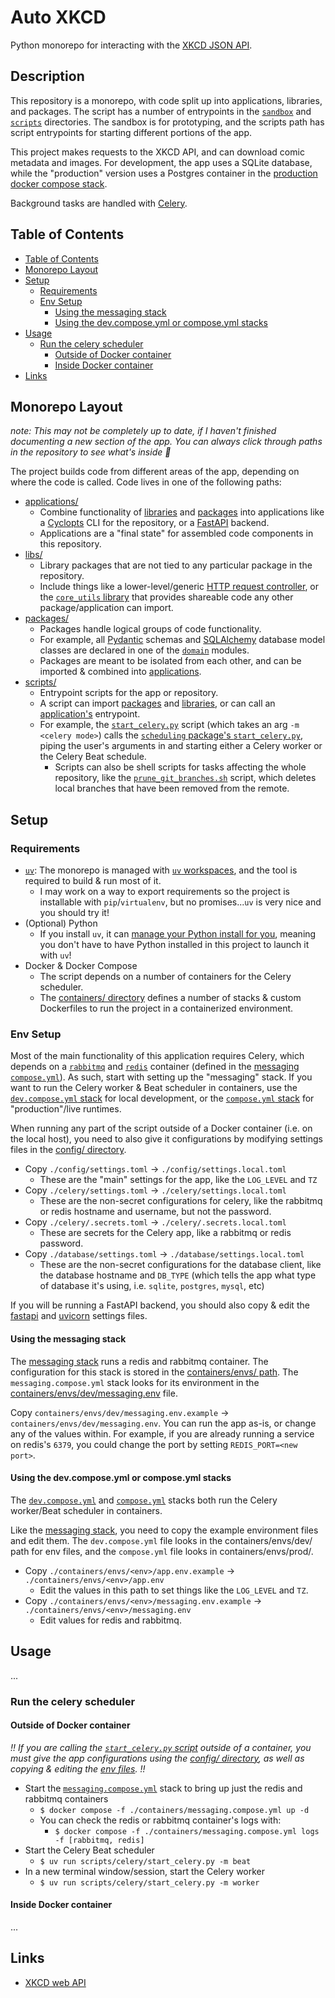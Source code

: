# Auto XKCD <!-- omit in toc -->

Python monorepo for interacting with the [XKCD JSON API](https://xkcd.com/json.html).

## Description <!-- omit in toc -->

This repository is a monorepo, with code split up into applications, libraries, and packages. The script has a number of entrypoints in the [`sandbox`](./sandbox/) and [`scripts`](./scripts/) directories. The sandbox is for prototyping, and the scripts path has script entrypoints for starting different portions of the app.

This project makes requests to the XKCD API, and can download comic metadata and images. For development, the app uses a SQLite database, while the "production" version uses a Postgres container in the [production docker compose stack](./containers/compose.yml).

Background tasks are handled with [Celery](https://docs.celeryq.dev/en/stable/getting-started/introduction.html).

## Table of Contents

- [Table of Contents](#table-of-contents)
- [Monorepo Layout](#monorepo-layout)
- [Setup](#setup)
  - [Requirements](#requirements)
  - [Env Setup](#env-setup)
    - [Using the messaging stack](#using-the-messaging-stack)
    - [Using the dev.compose.yml or compose.yml stacks](#using-the-devcomposeyml-or-composeyml-stacks)
- [Usage](#usage)
  - [Run the celery scheduler](#run-the-celery-scheduler)
    - [Outside of Docker container](#outside-of-docker-container)
    - [Inside Docker container](#inside-docker-container)
- [Links](#links)

## Monorepo Layout

*note: This may not be completely up to date, if I haven't finished documenting a new section of the app. You can always click through paths in the repository to see what's inside 🙂*

The project builds code from different areas of the app, depending on where the code is called. Code lives in one of the following paths:

- [applications/](./applications/)
  - Combine functionality of [libraries](./libs/) and [packages](./packages/) into applications like a [Cyclopts](https://cyclopts.readthedocs.io/) CLI for the repository, or a [FastAPI](https://fastapi.tiangolo.com/) backend.
  - Applications are a "final state" for assembled code components in this repository.
- [libs/](./libs/)
  - Library packages that are not tied to any particular package in the repository.
  - Include things like a lower-level/generic [HTTP request controller](./libs/http-lib/), or the [`core_utils` library](./libs/coreutils-lib/) that provides shareable code any other package/application can import.
- [packages/](./packages/)
  - Packages handle logical groups of code functionality.
  - For example, all [Pydantic](https://docs.pydantic.dev/latest/) schemas and [SQLAlchemy](https://github.com/sqlalchemy/sqlalchemy/) database model classes are declared in one of the [`domain`](./packages/domain/) modules.
  - Packages are meant to be isolated from each other, and can be imported & combined into [applications](./applications/).
- [scripts/](./scripts/)
  - Entrypoint scripts for the app or repository.
  - A script can import [packages](./packages/) and [libraries](./libs/), or can call an [application's](./applications/) entrypoint.
  - For example, the [`start_celery.py`](./scripts/celery/start_celery.py) script (which takes an arg `-m <celery mode>`) calls the [`scheduling` package's `start_celery.py`](./packages/scheduling/src/scheduling/celery_scheduler/start_celery.py), piping the user's arguments in and starting either a Celery worker or the Celery Beat schedule.
    - Scripts can also be shell scripts for tasks affecting the whole repository, like the [`prune_git_branches.sh`](./scripts/prune_git_branches.sh) script, which deletes local branches that have been removed from the remote.

## Setup

### Requirements

- [`uv`](https://docs.astral.sh/uv): The monorepo is managed with [`uv` workspaces](https://docs.astral.sh/uv/concepts/projects/workspaces/), and the tool is required to build & run most of it.
  - I may work on a way to export requirements so the project is installable with `pip`/`virtualenv`, but no promises...`uv` is very nice and you should try it!
- (Optional) Python
  - If you install `uv`, it can [manage your Python install for you](https://docs.astral.sh/uv/guides/install-python/), meaning you don't have to have Python installed in this project to launch it with `uv`!
- Docker & Docker Compose
  - The script depends on a number of containers for the Celery scheduler.
  - The [containers/ directory](./containers/) defines a number of stacks & custom Dockerfiles to run the project in a containerized environment.

### Env Setup

Most of the main functionality of this application requires Celery, which depends on a [`rabbitmq`]() and [`redis`]() container (defined in the [messaging `compose.yml`](./containers/messaging.compose.yml)). As such, start with setting up the "messaging" stack. If you want to run the Celery worker & Beat scheduler in containers, use the [`dev.compose.yml` stack](./containers/dev.compose.yml) for local development, or the [`compose.yml` stack](./containers/compose.yml) for "production"/live runtimes.

When running any part of the script outside of a Docker container (i.e. on the local host), you need to also give it configurations by modifying settings files in the [config/ directory](./config/).

- Copy `./config/settings.toml` -> `./config/settings.local.toml`
  - These are the "main" settings for the app, like the `LOG_LEVEL` and `TZ`
- Copy `./celery/settings.toml` -> `./celery/settings.local.toml`
  - These are the non-secret configurations for celery, like the rabbitmq or redis hostname and username, but not the password.
- Copy `./celery/.secrets.toml` -> `./celery/.secrets.local.toml`
  - These are secrets for the Celery app, like a rabbitmq or redis password.
- Copy `./database/settings.toml` -> `./database/settings.local.toml`
  - These are the non-secret configurations for the database client, like the database hostname and `DB_TYPE` (which tells the app what type of database it's using, i.e. `sqlite`, `postgres`, `mysql`, etc)

If you will be running a FastAPI backend, you should also copy & edit the [fastapi](./config/fastapi/) and [uvicorn](./config/uvicorn/) settings files.

#### Using the messaging stack

The [messaging stack](./containers/messaging.compose.yml) runs a redis and rabbitmq container. The configuration for this stack is stored in the [containers/envs/ path](./containers/envs/). The `messaging.compose.yml` stack looks for its environment in the [containers/envs/dev/messaging.env](./containers/envs/dev/messaging.env.example) file.

Copy `containers/envs/dev/messaging.env.example` -> `containers/envs/dev/messaging.env`. You can run the app as-is, or change any of the values within. For example, if you are already running a service on redis's `6379`, you could change the port by setting `REDIS_PORT=<new port>`.

#### Using the dev.compose.yml or compose.yml stacks

The [`dev.compose.yml`](./containers/dev.compose.yml) and [`compose.yml`](./containers/compose.yml) stacks both run the Celery worker/Beat scheduler in containers.

Like the [messaging stack](#using-the-messaging-stack), you need to copy the example environment files and edit them. The `dev.compose.yml` file looks in the containers/envs/dev/ path for env files, and the `compose.yml` file looks in containers/envs/prod/.

- Copy `./containers/envs/<env>/app.env.example` -> `./containers/envs/<env>/app.env`
  - Edit the values in this path to set things like the `LOG_LEVEL` and `TZ`.
- Copy `./containers/envs/<env>/messaging.env.example` -> `./containers/envs/<env>/messaging.env`
  - Edit values for redis and rabbitmq.

## Usage

...

### Run the celery scheduler

#### Outside of Docker container

*!! If you are calling the [`start_celery.py` script](./scripts/celery/start_celery.py) outside of a container, you must give the app configurations using the [config/ directory](./config/), as well as copying & editing the [env files](./containers/envs/). !!*

- Start the [`messaging.compose.yml`](./containers/messaging.compose.yml) stack to bring up just the redis and rabbitmq containers
  - `$ docker compose -f ./containers/messaging.compose.yml up -d`
  - You can check the redis or rabbitmq container's logs with:
    - `$ docker compose -f ./containers/messaging.compose.yml logs -f [rabbitmq, redis]`
- Start the Celery Beat scheduler
  - `$ uv run scripts/celery/start_celery.py -m beat`
- In a new terminal window/session, start the Celery worker
  - `$ uv run scripts/celery/start_celery.py -m worker`

#### Inside Docker container

...

## Links

- [XKCD web API](https://xkcd.com/json.html)
